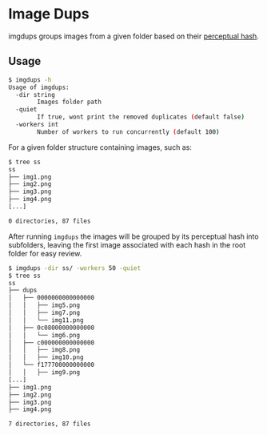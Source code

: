# Image Dups

imgdups groups images from a given folder based on their [perceptual hash](https://en.wikipedia.org/wiki/Perceptual_hashing). 

## Usage
```bash
$ imgdups -h
Usage of imgdups:
  -dir string
        Images folder path
  -quiet
        If true, wont print the removed duplicates (default false)
  -workers int
        Number of workers to run concurrently (default 100)
```

For a given folder structure containing images, such as:
```bash
$ tree ss
ss
├── img1.png
├── img2.png
├── img3.png
├── img4.png
[...]

0 directories, 87 files
```

After running `imgdups` the images will be grouped by its perceptual hash into subfolders, leaving the first image associated with each hash in the root folder for easy review.

```bash
$ imgdups -dir ss/ -workers 50 -quiet
$ tree ss
ss
├── dups
│   ├── 0000000000000000
│   │   ├── img5.png
│   │   ├── img7.png
│   │   └── img11.png
│   ├── 0c08000000000000
│   │   └── img6.png
│   ├── c000000000000000
│   │   ├── img8.png
│   │   ├── img10.png
│   └── f177700000000000
│   │   ├── img9.png
[...]
├── img1.png
├── img2.png
├── img3.png
├── img4.png

7 directories, 87 files
```
